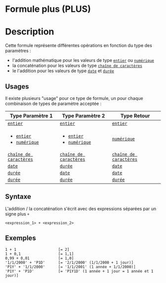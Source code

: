 # Formule plus (PLUS)
# Description
Cette formule représente différentes opérations en fonction du type des paramètres :
- l'addition mathématique pour les valeurs de type [`entier`][valeur-de-retour] ou [`numérique`][valeur-de-retour]
- la concaténation pour les valeurs de type [`chaîne de caractères`][valeur-de-retour]
- le l'addition pour les valeurs de type [`date`][valeur-de-retour] et [`durée`][valeur-de-retour]

## Usages
Il existe plusieurs "usage" pour ce type de formule, un pour chaque combinaison de types de paramètre acceptée :

|Type Paramètre 1|Type Paramètre 2|Type Retour|
|----------------|----------------|-----------|
|[`entier`][valeur-de-retour]|[`entier`][valeur-de-retour]|[`entier`][valeur-de-retour]|
|<ul><li>[`entier`][valeur-de-retour]</li><li>[`numérique`][valeur-de-retour]</li></ul>|<ul><li>[`entier`][valeur-de-retour]</li><li>[`numérique`][valeur-de-retour]</li></ul>|[`numérique`][valeur-de-retour]|
|[`chaîne de caractères`][valeur-de-retour]|[`chaîne de caractères`][valeur-de-retour]|[`chaîne de caractères`][valeur-de-retour]|
|[`date`][valeur-de-retour]|[`durée`][valeur-de-retour]|[`date`][valeur-de-retour]|
|[`durée`][valeur-de-retour]|[`date`][valeur-de-retour]|[`date`][valeur-de-retour]|
|[`durée`][valeur-de-retour]|[`durée`][valeur-de-retour]|[`durée`][valeur-de-retour]|

## Syntaxe
L'addition / la concaténation s'écrit avec des expressions séparées par un signe plus `+`

    <expression_1> + <expression_2>

## Exemples
    1 + 1                   [= 2]
    1 + 0,1                 [= 1,1]
    0,99 + 0,01             [= 1,0]
    '1/1/2000' + 'P1D'      [= '2/1/2000' (1/1/2000 + 1 jour)]
    'P1Y' + '1/1/2000'      [= '1/1/2001' (1 année + 1/1/2000)]
    'P1Y' + 'P1D'           [= 'P1Y1D' (1 année + 1 jour = 1 année et 1 jour)]
 

[valeur-de-retour]: ../../lexique.md#valeur-de-retour